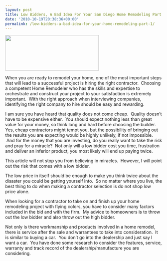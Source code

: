 ```yaml
---
layout: post
title: Low Bidders, A Bad Idea For Your San Diego Home Remodeling Part 1
date: '2010-10-19T20:38:36+00:00'
permalink: /low-bidders-a-bad-idea-for-your-home-remodeling-part-1/
---
```

<a href="http://murraylampert.com/wp-content/uploads/2010/10/remodeling.jpg"><img class="aligncenter size-medium wp-image-576" title="remodeling" src="http://murraylampert.com/wp-content/uploads/2010/10/remodeling-300x114.jpg" alt="" width="300" height="114" /></a>

When you are ready to remodel your home, one of the most important steps that will lead to a successful project is hiring the right contractor.  Choosing a competent Home Remodeler who has the skills and expertise to orchestrate and construct your project to your satisfaction is extremely important.  With the right approach when interviewing companies, identifying the right company to hire should be easy and rewarding.

I am sure you have heard that quality does not come cheap.  Quality doesn’t have to be expensive either.  You should expect nothing less than great value for your money, so think long and hard before choosing the builder.  Yes, cheap contractors might tempt you, but the possibility of bringing out the results you are expecting would be highly unlikely, if not impossible.  And for the money that you are investing, do you really want to take the risk and pray for a miracle?  Not only will a low bidder cost you time, frustration and deliver an inferior product, you most likely will end up paying twice.

This article will not stop you from believing in miracles.  However, I will point out the risk that comes with a low bidder.

The low price in itself should be enough to make you think twice about the disaster you could be getting yourself into.  So no matter where you live, the best thing to do when making a contractor selection is do not shop low price alone.

When looking for a contractor to take on and finish up your home remodeling project with flying colors, you have to consider many factors included in the bid and with the firm.  My advice to homeowners is to throw out the low bidder and also throw out the high bidder.

Not only is there workmanship and products involved in a home remodel, there is service after the sale and warrantees to take into consideration.  It is similar to buying a car.  You don’t go into the dealership and just say I want a car.  You have done some research to consider the features, service, warranty and track record of the dealership/manufacture you are considering.
